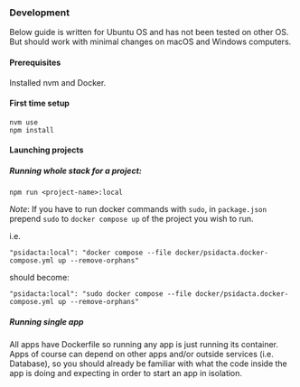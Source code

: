 ### Development
Below guide is written for Ubuntu OS and has not been tested on other OS. But should work with minimal
changes on macOS and Windows computers.

#### Prerequisites
Installed nvm and Docker.

#### First time setup
```
nvm use
npm install
```

#### Launching projects
##### Running whole stack for a project:
```
npm run <project-name>:local
```
_Note_: If you have to run docker commands with `sudo`, in `package.json` prepend `sudo` to
`docker compose up` of the project you wish to run.

i.e.
```
"psidacta:local": "docker compose --file docker/psidacta.docker-compose.yml up --remove-orphans"
```

should become:
```
"psidacta:local": "sudo docker compose --file docker/psidacta.docker-compose.yml up --remove-orphans"
```

##### Running single app
All apps have Dockerfile so running any app is just running its container.
Apps of course can depend on other apps and/or outside services (i.e. Database), so you should already be 
familiar with what the code inside the app is doing and expecting in order to start an app in isolation.
